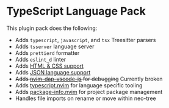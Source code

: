 # TypeScript Language Pack

This plugin pack does the following:

- Adds `typescript`, `javascript`, and `tsx` Treesitter parsers
- Adds `tsserver` language server
- Adds `prettierd` formatter
- Adds `eslint_d` linter
- Adds [HTML & CSS support](../html-css)
- Adds [JSON language support](../json)
- ~~Adds [nvim-dap-vscode-js](https://github.com/mxsdev/nvim-dap-vscode-js) for debugging~~ Currently broken
- Adds [typescript.nvim](https://github.com/jose-elias-alvarez/typescript.nvim) for language specific tooling
- Adds [package-info.nvim](https://github.com/vuki656/package-info.nvim) for project package management
- Handles file imports on rename or move within neo-tree
